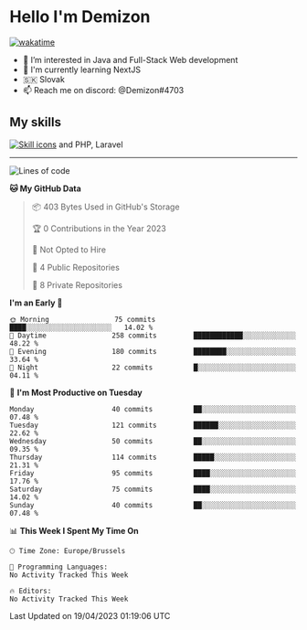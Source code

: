 # Hello I'm Demizon
[![wakatime](https://wakatime.com/badge/user/6ad1949f-d6d7-44f9-9eee-c35e54cc499b.svg)](https://wakatime.com/@6ad1949f-d6d7-44f9-9eee-c35e54cc499b)
- 👀 I’m interested in Java and Full-Stack Web development
- 🌱 I'm currently learning NextJS
- 🇸🇰 Slovak
- 📫 Reach me on discord: @Demizon#4703

## My skills
[![Skill icons](https://skillicons.dev/icons?i=java,js,ts,html,css,react,py,git,docker,linux,mysql,mongo&theme=dark)](https://github.com/Demizon3433) and PHP, Laravel

---

<!--START_SECTION:waka-->
![Lines of code](https://img.shields.io/badge/From%20Hello%20World%20I%27ve%20Written-79.2%20thousand%20lines%20of%20code-blue)

**🐱 My GitHub Data** 

> 📦 403 Bytes Used in GitHub's Storage 
 > 
> 🏆 0 Contributions in the Year 2023
 > 
> 🚫 Not Opted to Hire
 > 
> 📜 4 Public Repositories 
 > 
> 🔑 8 Private Repositories 
 > 
**I'm an Early 🐤** 

```text
🌞 Morning                75 commits          ████░░░░░░░░░░░░░░░░░░░░░   14.02 % 
🌆 Daytime                258 commits         ████████████░░░░░░░░░░░░░   48.22 % 
🌃 Evening                180 commits         ████████░░░░░░░░░░░░░░░░░   33.64 % 
🌙 Night                  22 commits          █░░░░░░░░░░░░░░░░░░░░░░░░   04.11 % 
```
📅 **I'm Most Productive on Tuesday** 

```text
Monday                   40 commits          ██░░░░░░░░░░░░░░░░░░░░░░░   07.48 % 
Tuesday                  121 commits         ██████░░░░░░░░░░░░░░░░░░░   22.62 % 
Wednesday                50 commits          ██░░░░░░░░░░░░░░░░░░░░░░░   09.35 % 
Thursday                 114 commits         █████░░░░░░░░░░░░░░░░░░░░   21.31 % 
Friday                   95 commits          ████░░░░░░░░░░░░░░░░░░░░░   17.76 % 
Saturday                 75 commits          ████░░░░░░░░░░░░░░░░░░░░░   14.02 % 
Sunday                   40 commits          ██░░░░░░░░░░░░░░░░░░░░░░░   07.48 % 
```


📊 **This Week I Spent My Time On** 

```text
🕑︎ Time Zone: Europe/Brussels

💬 Programming Languages: 
No Activity Tracked This Week

🔥 Editors: 
No Activity Tracked This Week
```


 Last Updated on 19/04/2023 01:19:06 UTC
<!--END_SECTION:waka-->
